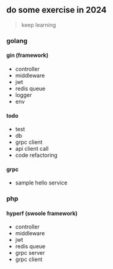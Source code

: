 ## do some exercise in 2024

> keep learning

### golang

#### gin (framework)

- controller
- middleware
- jwt
- redis queue
- logger
- env

#### todo

- test
- db
- grpc client
- api client call
- code refactoring

#### grpc

- sample hello service

### php

#### hyperf (swoole framework)

- controller
- middleware
- jwt
- redis queue
- grpc server
- grpc client
